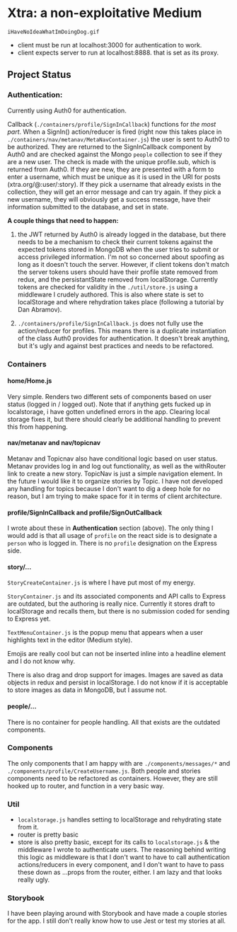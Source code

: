 # Xtra: a non-exploitative Medium

`iHaveNoIdeaWhatImDoingDog.gif`

* client must be run at localhost:3000 for authentication to work.
* client expects server to run at localhost:8888. that is set as its proxy.

## Project Status

### Authentication:

Currently using Auth0 for authentication.

Callback (`./containers/profile/SignInCallback`) functions for _the most part_. When a SignIn() action/reducer is fired (right now this takes place in `./containers/nav/metanav/MetaNavContainer.js`) the user is sent to Auth0 to be authorized. They are returned to the SignInCallback component by Auth0 and are checked against the Mongo `people` collection to see if they are a new user. The check is made with the unique profile.sub, which is returned from Auth0. If they are new, they are presented with a form to enter a username, which must be unique as it is used in the URI for posts (xtra.org/@:user/:story). If they pick a username that already exists in the collection, they will get an error message and can try again. If they pick a new username, they will obviously get a success message, have their information submitted to the database, and set in state.

**A couple things that need to happen:**

1. the JWT returned by Auth0 is already logged in the database, but there needs to be a mechanism to check their current tokens against the expected tokens stored in MongoDB when the user tries to submit or access privileged information. I'm not so concerned about spoofing as long as it doesn't touch the server. However, if client tokens don't match the server tokens users should have their profile state removed from redux, and the persistantState removed from localStorage. Currently tokens are checked for validity in the `./util/store.js` using a middleware I crudely authored. This is also where state is set to localStorage and where rehydration takes place (following a tutorial by Dan Abramov).

2. `./containers/profile/SignInCallback.js` does not fully use the action/reducer for profiles. This means there is a duplicate instantiation of the class Auth0 provides for authentication. It doesn't break anything, but it's ugly and against best practices and needs to be refactored.

### Containers

#### home/Home.js

Very simple. Renders two different sets of components based on user status (logged in / logged out). Note that if anything gets fucked up in localstorage, i have gotten undefined errors in the app. Clearing local storage fixes it, but there should clearly be additional handling to prevent this from happening.

#### nav/metanav and nav/topicnav

Metanav and Topicnav also have conditional logic based on user status. Metanav provides log in and log out functionality, as well as the withRouter link to create a new story. TopicNav is just a simple navigation element. In the future I would like it to organize stories by Topic. I have not developed any handling for topics because I don't want to dig a deep hole for no reason, but I am trying to make space for it in terms of client architecture.

#### profile/SignInCallback and profile/SignOutCallback

I wrote about these in **Authentication** section (above). The only thing I would add is that all usage of `profile` on the react side is to designate a `person` who is logged in. There is no `profile` designation on the Express side.   

#### story/...

`StoryCreateContainer.js` is where I have put most of my energy.

`StoryContainer.js` and its associated components and API calls to Express are outdated, but the authoring is really nice. Currently it stores draft to localStorage and recalls them, but there is no submission coded for sending to Express yet.

`TextMenuContainer.js` is the popup menu that appears when a user highlights text in the editor (Medium style).

Emojis are really cool but can not be inserted inline into a headline element and I do not know why.

There is also drag and drop support for images. Images are saved as data objects in redux and persist in localStorage. I do not know if it is acceptable to store images as data in MongoDB, but I assume not.

#### people/...

There is no container for people handling. All that exists are the outdated components.

### Components

The only components that I am happy with are `./components/messages/*` and `./components/profile/CreateUsername.js`. Both people and stories components need to be refactored as containers. However, they are still hooked up to router, and function in a very basic way.

### Util

* `localstorage.js` handles setting to localStorage and rehydrating state from it.
* router is pretty basic
* store is also pretty basic, except for its calls to `localstorage.js` & the middleware I wrote to authenticate users. The reasoning behind writing this logic as middleware is that I don't want to have to call authentication actions/reducers in every component, and I don't want to have to pass these down as ...props from the router, either. I am lazy and that looks really ugly.

### Storybook
I have been playing around with Storybook and have made a couple stories for the app. I still don't really know how to use Jest or test my stories at all.
